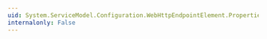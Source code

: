 ```yaml
---
uid: System.ServiceModel.Configuration.WebHttpEndpointElement.Properties
internalonly: False
---
```

